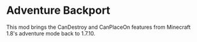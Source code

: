Adventure Backport
=========
This mod brings the CanDestroy and CanPlaceOn features from Minecraft 1.8's adventure mode back to 1.7.10.